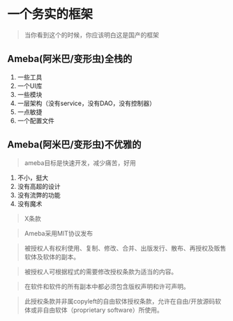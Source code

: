 # 一个务实的框架
> 当你看到这个的时候，你应该明白这是国产的框架


## Ameba(阿米巴/变形虫)全栈的
1. 一些工具
2. 一个UI库
3. 一些模块
4. 一层架构（没有service，没有DAO，没有控制器）
5. 一点敏捷
6. 一个配置文件


## Ameba(阿米巴/变形虫)不优雅的
> ameba目标是快速开发，减少痛苦，好用

1. 不小，挺大
2. 没有高超的设计
3. 没有流弊的功能
4. 没有魔术


> X条款

> Ameba采用MIT协议发布

> 被授权人有权利使用、复制、修改、合并、出版发行、散布、再授权及贩售软体及软体的副本。

> 被授权人可根据程式的需要修改授权条款为适当的内容。

> 在软件和软件的所有副本中都必须包含版权声明和许可声明。

> 此授权条款并非属copyleft的自由软体授权条款，允许在自由/开放源码软体或非自由软体（proprietary software）所使用。